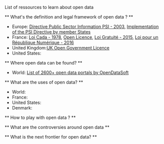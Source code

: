 List of ressources to learn about open data 

** What's the definition and legal framework of open data ? **

* Europe: [Directive Public Sector Information PSI - 2003](http://eur-lex.europa.eu/legal-content/EN/ALL/?uri=CELEX:02003L0098-20130717), [Implementation of the PSI Directive by member States](https://ec.europa.eu/digital-single-market/en/implementation-public-sector-information-directive)
* France: [Loi Cada - 1978](https://www.legifrance.gouv.fr/affichTexte.do?cidTexte=JORFTEXT000000339241), [Open Licence](https://www.etalab.gouv.fr/licence-ouverte-open-licence), [Loi Gratuité - 2015](https://www.legifrance.gouv.fr/affichTexte.do?cidTexte=JORFTEXT000031701525&categorieLien=id), [Loi pour un République Numérique - 2016](https://www.legifrance.gouv.fr/affichLoiPreparation.do?idDocument=JORFDOLE000031589829&type=general&typeLoi=proj&legislature=14) 
* United Kingdom:[UK Open Government Licence](http://www.nationalarchives.gov.uk/doc/open-government-licence/version/2/) 
* United States:

** Where open data can be found? **

* World: [List of 2600+ open data portals by OpenDataSoft](https://www.opendatasoft.com/a-comprehensive-list-of-all-open-data-portals-around-the-world/)

** What are the uses of open data? **

* World: 
* France: 
* United States: 
* Denmark: 

** How to play with open data ? **

** What are the controversies around open data **

** What is the next frontier for open data? **
